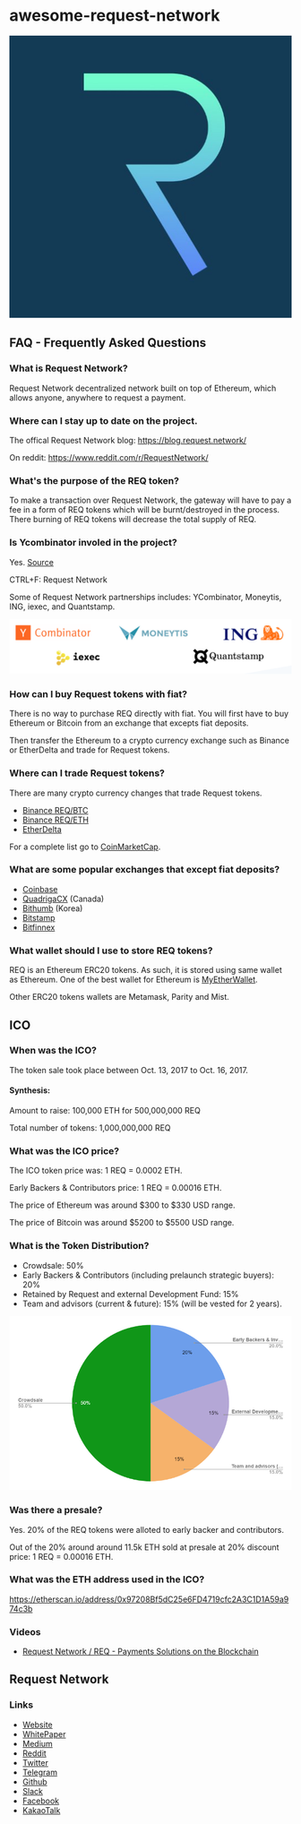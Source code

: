 # awesome-request-network

![Request Network](https://github.com/yadakhov/awesome-request-network/blob/master/img/request.jpg)

## FAQ - Frequently Asked Questions

### What is Request Network?

Request Network decentralized network built on top of Ethereum, which allows anyone, anywhere to request a payment.

### Where can I stay up to date on the project.

The offical Request Network blog:  https://blog.request.network/

On reddit:  https://www.reddit.com/r/RequestNetwork/

### What's the purpose of the REQ token?

To make a transaction over Request Network, the gateway will have to pay a fee in a form of REQ tokens which will be burnt/destroyed in the process.  There burning of REQ tokens will decrease the total supply of REQ.

### Is Ycombinator involed in the project?

Yes.  [Source](https://www.ycombinator.com/companies/?vertical=Fintech&batch=w2017)

CTRL+F: Request Network

Some of Request Network partnerships includes:  YCombinator, Moneytis, ING, iexec, and Quantstamp.

![Partnerships](https://github.com/yadakhov/awesome-request-network/blob/master/img/partnerships.png)


### How can I buy Request tokens with fiat?

There is no way to purchase REQ directly with fiat.  You will first have to buy Ethereum or Bitcoin from an exchange that excepts fiat deposits.

Then transfer the Ethereum to a crypto currency exchange such as Binance or EtherDelta and trade for Request tokens.

### Where can I trade Request tokens?

There are many crypto currency changes that trade Request tokens.

- [Binance REQ/BTC](https://www.binance.com/trade.html?symbol=REQ_BTC)
- [Binance REQ/ETH](https://www.binance.com/trade.html?symbol=REQ_ETH)
- [EtherDelta](https://etherdelta.com/#REQ-ETH)

For a complete list go to [CoinMarketCap](https://coinmarketcap.com/currencies/request-network/#markets).

### What are some popular exchanges that except fiat deposits?

- [Coinbase](https://www.coinbase.com)
- [QuadrigaCX](https://www.quadrigacx.com) (Canada)
- [Bithumb](https://www.bithumb.com) (Korea)
- [Bitstamp](https://www.bitstamp.net) 
- [Bitfinnex](https://www.bitfinex.com)

### What wallet should I use to store REQ tokens?

REQ is an Ethereum ERC20 tokens.  As such, it is stored using same wallet as Ethereum.  One of the best wallet for Ethereum is [MyEtherWallet](https://myetherwallet.com/).

Other ERC20 tokens wallets are Metamask, Parity and Mist.

## ICO

### When was the ICO?

The token sale took place between Oct. 13, 2017 to Oct. 16, 2017.

#### Synthesis:

Amount to raise: 100,000 ETH for 500,000,000 REQ

Total number of tokens: 1,000,000,000 REQ


### What was the ICO price?

The ICO token price was:  1 REQ = 0.0002 ETH.

Early Backers & Contributors price:  1 REQ = 0.00016 ETH.

The price of Ethereum was around $300 to $330 USD range.

The price of Bitcoin was around $5200 to $5500 USD range.


### What is the Token Distribution?

- Crowdsale: 50%
- Early Backers & Contributors (including prelaunch strategic buyers): 20%
- Retained by Request and external Development Fund: 15%
- Team and advisors (current & future): 15% (will be vested for 2 years).

![Token Distribution](https://github.com/yadakhov/awesome-request-network/blob/master/img/token_distribution.png)

### Was there a presale?

Yes. 20% of the REQ tokens were alloted to early backer and contributors.

Out of the 20% around around 11.5k ETH sold at presale at 20% discount price: 1 REQ = 0.00016 ETH.

### What was the ETH address used in the ICO?

https://etherscan.io/address/0x97208Bf5dC25e6FD4719cfc2A3C1D1A59a974c3b

### Videos

- [Request Network / REQ - Payments Solutions on the Blockchain](https://www.youtube.com/watch?v=r0g0FJMkDPM)

## Request Network 

### Links 

- [Website](https://request.network)
- [WhitePaper](https://request.network/assets/pdf/request_whitepaper.pdf)
- [Medium](https://blog.request.network/)
- [Reddit](https://www.reddit.com/r/RequestNetwork/)
- [Twitter](https://twitter.com/requestnetwork)
- [Telegram](https://t.me/requestnetwork)
- [Github](https://github.com/RequestNetwork/)
- [Slack](https://requestnetwork.slack.com/)
- [Facebook](https://www.facebook.com/Request-Network-140279756554525/)
- [KakaoTalk](https://open.kakao.com/o/g0Y6wJA)
